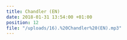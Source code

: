 ```yaml
---
title: Chandler (EN)
date: 2018-01-31 13:54:00 +01:00
position: 12
file: "/uploads/16).%20Chandler%20(EN).mp3"
---
```


